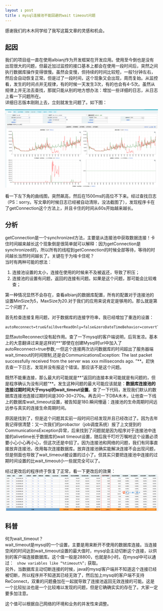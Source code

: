 ```yaml
---
layout : post
title : mysql连接池不能回避的wait timeout问题
---
```


感谢我们的木木同学给了我写这篇文章的灵感和机会。  

## 起因
我们的项目组一直在使用albianj作为开发框架在开发应用。使用至今倒也是没有出现很大的问题，但最近加过监控的接口基本上都会在使用一段时间后，突然之间执行数据库操作变得很慢。虽然会变慢，但持续的时间比较短，一般1分钟左右，然后会自动恢复正常。但是过了一段时间，这个现象又会出现，周而复始。从监控看，发生的时间点并无规律，有的时候一天发生3次，有的也会有4-5次。虽然从规律上并无法去查找，那就只能从别的地方想办法：增加一些详细的日志，从日志上看一下问题所在。  
详细日志版本刚刚上去，立刻就发生问题了。如下图：

![problem](3.png)

看一下左下角的曲线图，突然飙高，然后在1500ms的高位不下来。经过查找日志（PS：sorry。写文章的时候日志已经被自动清除，没法截图了），发现程序卡在了getConnection这个方法上，并且卡住的时间从60s开始越来越长。

## 分析
getConnection是一个synchronized方法，主要是从连接池中获取数据连接！卡住时间越来越长这个现象倒是很简单就可以解释：因为getConnection是synchronized的，所以所有的线程到getConnection的时候全部等待，等待的时间越长当然时间越长了。关键在于为啥卡住呢？  
当时有两种可能的想法：  
1. 连接池设置的太小，连接在使用的时候来不及被返还，导致了积压；  
2. 连接池的设置有问题，返回的连接有问题。如果是这个问题，那可能会比较难查；  

第一种情况显然不会存在，查看albianj的数据库配置，所有的配置对于连接池的设置MinSize为5，MaxSize为20.对于我们的应用来说肯定是够用的。那么就是第二个问题了。

首先检查连接复用问题，对于数据库的连接字符串，我已经增加了重连的设置：

```
autoReconnect=true&failOverReadOnly=false&zeroDateTimeBehavior=convertToNull&maxReconnect=3&autoReconnectForPools=true
```

显然autoReconnect没有起作用。查了一下mysql的客户端说明，后背发凉。基本上的大意翻译过来是这样的**“即使在创建Mysql时url中加入了autoReconnect=true参数,一但这个连接两次访问数据库的时间超出了服务器端wait_timeout的时间限制,还是会CommunicationsException: The last packet successfully received from the server was xxx milliseconds ago. ”**。赶快去查一下日志，发现并没有报这个错误。那应该不是这个问题。

既然不能重连接，那么最大的可能就是**“返回的连接本来可能就是有问题的，但是程序确认为没有问题”**。发生这种问题的最大可能应该就是：**数据库连接池的连接过期时间大于mysql的wait_timeut设置**。查了一下代码，发现我们默认的数据库连接池连接过期时间是300-30=270s。再去问一下DBA木木，让他查一下线上的数据库wait_timeout设置，被告知是180.瞬间懵逼：连接池的生命周期时间远远参与真实的连接生命周期时间。
  
原因是找到了，但是这个问题其实前一段时间已经发现并且已经改过了。因为去年我记得很清楚：又一次我们的probactor（job调度系统）报了上文提到的CommunicationsException异常，后来找到了问题就是因为程序对于连接池中连接的alivetime长于数据库的wait timeout设置，随后我千叮咛万嘱咐这个设置必须要小心小心再小心，但这次还是中招了。因为连接池和网络的问题，我们有同事直接放弃连接池，改用每次连接数据库。放弃连接池确实能解决连接不会出现问题，但是侧面也导致了wait_timeout被设置的过小了。但其实只要把连接池中连接的过期时间设置的比wait_timeout小一些就完全可以了。

经过更改后的程序终于恢复了正常，看一下更改后的效果：  
![ok](2.png)

## 科普
何为wait_timeout？  
wait_timeout是mysql的一个设置，主要是用来断开不使用的数据库连接。当连接空闲的时间达到wait_timeout设置的最大值时，mysql会主动切断这个连接，以供别的客户端连接数据库。这个值一般是28800，也就是8小时。在mysql中可以通过：
``` show variables like “%timeout%”;```
获取。  
另外，当数据库主动切断连接的时候，java的mysql客户端并不知道这个连接已经被切断，所以程序并不知道其已经无效了，然后加上mysql的客户端不支持ReConnect，双重的问题叠加在一起就导致了连接池返回无效连接的可能。这是一个比较扯淡也是一个比较难以发现的问题，但是它确确实实的存在了。大家一定要多加注意。  

这个值可以根据自己网络的环境和业务的并发性来调整。
